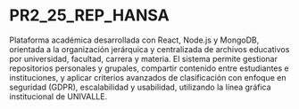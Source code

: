 # PR2_25_REP_HANSA
Plataforma académica desarrollada con React, Node.js y MongoDB, orientada a la organización jerárquica y centralizada de archivos educativos por universidad, facultad, carrera y materia. El sistema permite gestionar repositorios personales y grupales, compartir contenido entre estudiantes e instituciones, y aplicar criterios avanzados de clasificación con enfoque en seguridad (GDPR), escalabilidad y usabilidad, utilizando la línea gráfica institucional de UNIVALLE.